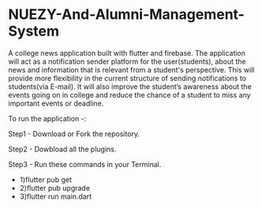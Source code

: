 # NUEZY-And-Alumni-Management-System
A college news application built with flutter and firebase. 
The application will act as a notification sender platform for the user(students), about the news and information that is relevant from a student's perspective. This will provide more flexibility in the current structure of sending notifications to students(via E-mail). It will also improve the student’s awareness about the events going on in college and reduce the chance of a student to miss any important events or deadline.

To run the application -:

Step1 - Download or Fork the repository.

Step2 - Dowbload all the plugins.

Step3 - Run these commands in your Terminal.

- 1)flutter pub get
- 2)flutter pub upgrade
- 3)flutter run main.dart
